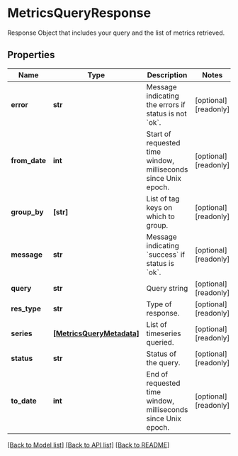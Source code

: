 # MetricsQueryResponse

Response Object that includes your query and the list of metrics retrieved.

## Properties
Name | Type | Description | Notes
------------ | ------------- | ------------- | -------------
**error** | **str** | Message indicating the errors if status is not &#x60;ok&#x60;. | [optional] [readonly] 
**from_date** | **int** | Start of requested time window, milliseconds since Unix epoch. | [optional] [readonly] 
**group_by** | **[str]** | List of tag keys on which to group. | [optional] [readonly] 
**message** | **str** | Message indicating &#x60;success&#x60; if status is &#x60;ok&#x60;. | [optional] [readonly] 
**query** | **str** | Query string | [optional] [readonly] 
**res_type** | **str** | Type of response. | [optional] [readonly] 
**series** | [**[MetricsQueryMetadata]**](MetricsQueryMetadata.md) | List of timeseries queried. | [optional] [readonly] 
**status** | **str** | Status of the query. | [optional] [readonly] 
**to_date** | **int** | End of requested time window, milliseconds since Unix epoch. | [optional] [readonly] 

[[Back to Model list]](README.md#documentation-for-models) [[Back to API list]](README.md#documentation-for-api-endpoints) [[Back to README]](README.md)


